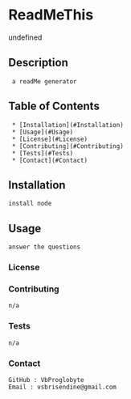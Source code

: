 # ReadMeThis 
  undefined
  ## Description
     a readMe generator

  ## Table of Contents
     * [Installation](#Installation)
     * [Usage](#Usage)
     * [License](#License)
     * [Contributing](#Contributing)
     * [Tests](#Tests)
     * [Contact](#Contact)

  ## Installation
    install node

  ## Usage 
    answer the questions

  ### License
    

  ### Contributing
    n/a

  ### Tests
    n/a

  ### Contact
    GitHub : VbProglobyte
    Email : vsbrisendine@gmail.com
  